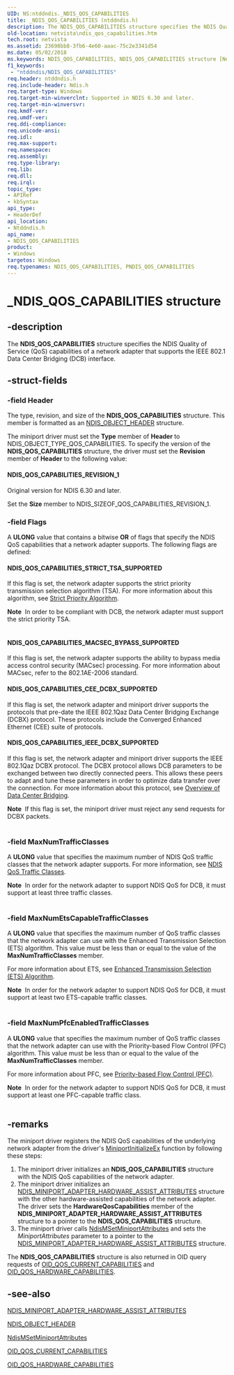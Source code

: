 ```yaml
---
UID: NS:ntddndis._NDIS_QOS_CAPABILITIES
title: _NDIS_QOS_CAPABILITIES (ntddndis.h)
description: The NDIS_QOS_CAPABILITIES structure specifies the NDIS Quality of Service (QoS) capabilities of a network adapter that supports the IEEE 802.1 Data Center Bridging (DCB) interface.
old-location: netvista\ndis_qos_capabilities.htm
tech.root: netvista
ms.assetid: 23698bb8-3fb6-4e60-aaac-75c2e3341d54
ms.date: 05/02/2018
ms.keywords: NDIS_QOS_CAPABILITIES, NDIS_QOS_CAPABILITIES structure [Network Drivers Starting with Windows Vista], PNDIS_QOS_CAPABILITIES, PNDIS_QOS_CAPABILITIES structure pointer [Network Drivers Starting with Windows Vista], _NDIS_QOS_CAPABILITIES, netvista.ndis_qos_capabilities, ntddndis/NDIS_QOS_CAPABILITIES, ntddndis/PNDIS_QOS_CAPABILITIES
f1_keywords:
 - "ntddndis/NDIS_QOS_CAPABILITIES"
req.header: ntddndis.h
req.include-header: Ndis.h
req.target-type: Windows
req.target-min-winverclnt: Supported in NDIS 6.30 and later.
req.target-min-winversvr: 
req.kmdf-ver: 
req.umdf-ver: 
req.ddi-compliance: 
req.unicode-ansi: 
req.idl: 
req.max-support: 
req.namespace: 
req.assembly: 
req.type-library: 
req.lib: 
req.dll: 
req.irql: 
topic_type:
- APIRef
- kbSyntax
api_type:
- HeaderDef
api_location:
- Ntddndis.h
api_name:
- NDIS_QOS_CAPABILITIES
product:
- Windows
targetos: Windows
req.typenames: NDIS_QOS_CAPABILITIES, PNDIS_QOS_CAPABILITIES
---
```


# _NDIS_QOS_CAPABILITIES structure


## -description



The <b>NDIS_QOS_CAPABILITIES</b> structure specifies the NDIS Quality of Service (QoS) capabilities of a network adapter that supports the IEEE 802.1 Data Center Bridging (DCB) interface.




## -struct-fields




### -field Header

The type, revision, and size of the <b>NDIS_QOS_CAPABILITIES</b> structure. This member is formatted as an <a href="https://docs.microsoft.com/windows-hardware/drivers/ddi/ntddndis/ns-ntddndis-_ndis_object_header">NDIS_OBJECT_HEADER</a> structure.

The miniport driver must set the <b>Type</b> member of <b>Header</b> to NDIS_OBJECT_TYPE_QOS_CAPABILITIES. To specify the version of the <b>NDIS_QOS_CAPABILITIES</b> structure, the driver must set the <b>Revision</b> member of <b>Header</b> to the following value: 





#### NDIS_QOS_CAPABILITIES_REVISION_1

Original version for NDIS 6.30 and later.

Set the <b>Size</b> member to NDIS_SIZEOF_QOS_CAPABILITIES_REVISION_1.


### -field Flags

A <b>ULONG</b> value that contains a bitwise <b>OR</b> of flags that specify the NDIS QoS capabilities that a network adapter supports. The following flags are defined:





#### NDIS_QOS_CAPABILITIES_STRICT_TSA_SUPPORTED

If this flag is set, the network adapter supports the strict priority transmission selection algorithm (TSA). For more information about this algorithm, see <a href="https://docs.microsoft.com/windows-hardware/drivers/network/strict-priority-algorithm">Strict Priority Algorithm</a>.

<div class="alert"><b>Note</b>  In order to be compliant with DCB, the network adapter must support the strict priority TSA.</div>
<div> </div>


#### NDIS_QOS_CAPABILITIES_MACSEC_BYPASS_SUPPORTED

If this flag is set, the network adapter supports the ability to bypass media access control security (MACsec) processing. For more information about MACsec, refer to the 802.1AE-2006 standard.



#### NDIS_QOS_CAPABILITIES_CEE_DCBX_SUPPORTED

If this flag is set, the network adapter and miniport driver supports the protocols that pre-date the IEEE 802.1Qaz Data Center Bridging Exchange (DCBX) protocol. These protocols include the Converged Enhanced Ethernet (CEE) suite of protocols.



#### NDIS_QOS_CAPABILITIES_IEEE_DCBX_SUPPORTED

If this flag is set, the network adapter and miniport driver supports the IEEE 802.1Qaz DCBX protocol.  The DCBX protocol allows DCB parameters to be exchanged between two directly connected peers. This allows these peers to adapt and tune these parameters in order to optimize data transfer over the connection. 
For more information about this protocol, see <a href="https://docs.microsoft.com/windows-hardware/drivers/network/overview-of-data-center-bridging">Overview of Data Center Bridging</a>.

<div class="alert"><b>Note</b>  If this flag is set, the miniport driver must reject any send requests for DCBX packets.</div>
<div> </div>

### -field MaxNumTrafficClasses

A <b>ULONG</b> value that specifies the maximum number of NDIS QoS traffic classes that the network adapter supports. For more information, see <a href="https://docs.microsoft.com/windows-hardware/drivers/network/ndis-qos-traffic-classes">NDIS QoS Traffic Classes</a>.

<div class="alert"><b>Note</b>  In order for the network adapter to support NDIS QoS for DCB, it must support at least three traffic classes.</div>
<div> </div>

### -field MaxNumEtsCapableTrafficClasses

A <b>ULONG</b> value that specifies the maximum number of QoS traffic classes that the network adapter can use with the  Enhanced Transmission Selection (ETS) algorithm. This value must be less than or equal to the value of the <b>MaxNumTrafficClasses</b> member.

 For more information about ETS, see <a href="https://docs.microsoft.com/windows-hardware/drivers/network/enhanced-transmission-selection--ets--algorithm">Enhanced Transmission Selection (ETS) Algorithm</a>.

<div class="alert"><b>Note</b>  In order for the network adapter to support NDIS QoS for DCB, it must support at least two ETS-capable traffic classes.</div>
<div> </div>

### -field MaxNumPfcEnabledTrafficClasses

A <b>ULONG</b> value that specifies the maximum number of QoS traffic classes that the network adapter can use with the   Priority-based Flow Control (PFC) algorithm. This value must be less than or equal to the value of the <b>MaxNumTrafficClasses</b> member.

For more information about PFC, see <a href="https://docs.microsoft.com/windows-hardware/drivers/network/priority-based-flow-control--pfc">Priority-based Flow Control (PFC)</a>.

<div class="alert"><b>Note</b>  In order for the network adapter to support NDIS QoS for DCB, it must support at least one PFC-capable traffic class.</div>
<div> </div>

## -remarks



The miniport driver registers the NDIS QoS capabilities of the underlying network adapter  from the driver's 
    <a href="https://docs.microsoft.com/windows-hardware/drivers/ddi/ndis/nc-ndis-miniport_initialize">MiniportInitializeEx</a> function by following these steps: 

<ol>
<li>
The miniport driver initializes an <b>NDIS_QOS_CAPABILITIES</b> structure with the NDIS QoS capabilities of the network adapter. 

</li>
<li>
The miniport driver initializes an  <a href="https://docs.microsoft.com/windows-hardware/drivers/ddi/ndis/ns-ndis-_ndis_miniport_adapter_hardware_assist_attributes">NDIS_MINIPORT_ADAPTER_HARDWARE_ASSIST_ATTRIBUTES</a>
    structure with the other hardware-assisted  capabilities of the network adapter. The driver sets the <b>HardwareQosCapabilities</b> member of the <b>NDIS_MINIPORT_ADAPTER_HARDWARE_ASSIST_ATTRIBUTES</b> structure to a pointer to the <b>NDIS_QOS_CAPABILITIES</b> structure. 

</li>
<li>
The miniport driver  calls <a href="https://docs.microsoft.com/windows-hardware/drivers/ddi/ndis/nf-ndis-ndismsetminiportattributes">
    NdisMSetMiniportAttributes</a> and sets the <i>MiniportAttributes</i> parameter to 
    a pointer to the <a href="https://docs.microsoft.com/windows-hardware/drivers/ddi/ndis/ns-ndis-_ndis_miniport_adapter_hardware_assist_attributes">NDIS_MINIPORT_ADAPTER_HARDWARE_ASSIST_ATTRIBUTES</a>
    structure.

</li>
</ol>
The <b>NDIS_QOS_CAPABILITIES</b> structure is also returned in OID query requests of <a href="https://docs.microsoft.com/windows-hardware/drivers/network/oid-qos-current-capabilities">OID_QOS_CURRENT_CAPABILITIES</a> and <a href="https://docs.microsoft.com/windows-hardware/drivers/network/oid-qos-hardware-capabilities">OID_QOS_HARDWARE_CAPABILITIES</a>.




## -see-also




<b></b>



<a href="https://docs.microsoft.com/windows-hardware/drivers/ddi/ndis/ns-ndis-_ndis_miniport_adapter_hardware_assist_attributes">NDIS_MINIPORT_ADAPTER_HARDWARE_ASSIST_ATTRIBUTES</a>



<a href="https://docs.microsoft.com/windows-hardware/drivers/ddi/ntddndis/ns-ntddndis-_ndis_object_header">NDIS_OBJECT_HEADER</a>



<a href="https://docs.microsoft.com/windows-hardware/drivers/ddi/ndis/nf-ndis-ndismsetminiportattributes">
    NdisMSetMiniportAttributes</a>



<a href="https://docs.microsoft.com/windows-hardware/drivers/network/oid-qos-current-capabilities">OID_QOS_CURRENT_CAPABILITIES</a>



<a href="https://docs.microsoft.com/windows-hardware/drivers/network/oid-qos-hardware-capabilities">OID_QOS_HARDWARE_CAPABILITIES</a>
 

 

